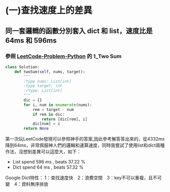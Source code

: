 # (一)查找速度上的差異
## 同一套邏輯的函數分別套入 dict 和 list，速度比是 64ms 和 596ms　
### 參照 [LeetCode-Problem-Python](https://github.com/TsaiJeff1209/LeetCode-Problem-Python) 的 1_Two Sum
```python
class Solution:
    def twoSum(self, nums, target):
        """
        :type nums: List[int]
        :type target: int
        :rtype: List[int]
        """
        dic = {}
        for i, num in enumerate(nums):
            rem = target - num
            if rem in dic:
                return [dic[rem], i]
            dic[num] = i
        return None
```
第一次玩LeetCode發現可以參照神手的答案,因此參考解答答出來的，從4332ms降到64ms，非常佩服神人們的邏輯和運算速度，同時我嘗試了使用list和dict兩種作法，沒想到差異可以這麼大，如下：
* List spend 596 ms , beats 37.22 %
* Dict spend  64 ms , beats 57.32 %  

Google Dict特性：
1：查找速度快　2：浪費空間　3：key不可以重複，且不可變　4：資料無序排放
